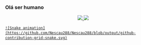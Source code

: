 ### Olá ser humano

<div align="center">

  <a href="https://github.com/rafaballerini">

  <img height="180em" src="https://github-readme-stats.vercel.app/api?username=Nescau288&show_icons=true&theme=dark&include_all_commits=true&count_private=true"/>

  <img height="180em" src="https://github-readme-stats.vercel.app/api/top-langs/?username=Nescau288&layout=compact&langs_count=7&theme=dark"/>

</div>

    ![Snake animation](https://github.com/Nescau288/Nescau288/blob/output/github-contribution-grid-snake.svg)
  
</div>
